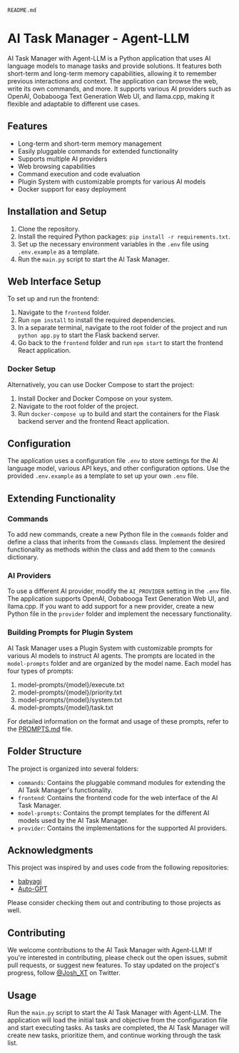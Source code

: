 `README.md`
# AI Task Manager - Agent-LLM

AI Task Manager with Agent-LLM is a Python application that uses AI language models to manage tasks and provide solutions. It features both short-term and long-term memory capabilities, allowing it to remember previous interactions and context. The application can browse the web, write its own commands, and more. It supports various AI providers such as OpenAI, Oobabooga Text Generation Web UI, and llama.cpp, making it flexible and adaptable to different use cases.

## Features

- Long-term and short-term memory management
- Easily pluggable commands for extended functionality
- Supports multiple AI providers
- Web browsing capabilities
- Command execution and code evaluation
- Plugin System with customizable prompts for various AI models
- Docker support for easy deployment

## Installation and Setup

1. Clone the repository.
2. Install the required Python packages: `pip install -r requirements.txt`.
3. Set up the necessary environment variables in the `.env` file using `.env.example` as a template.
4. Run the `main.py` script to start the AI Task Manager.

## Web Interface Setup

To set up and run the frontend:

1. Navigate to the `frontend` folder.
2. Run `npm install` to install the required dependencies.
3. In a separate terminal, navigate to the root folder of the project and run `python app.py` to start the Flask backend server.
4. Go back to the `frontend` folder and run `npm start` to start the frontend React application.

### Docker Setup

Alternatively, you can use Docker Compose to start the project:

1. Install Docker and Docker Compose on your system.
2. Navigate to the root folder of the project.
3. Run `docker-compose up` to build and start the containers for the Flask backend server and the frontend React application.

## Configuration

The application uses a configuration file `.env` to store settings for the AI language model, various API keys, and other configuration options. Use the provided `.env.example` as a template to set up your own `.env` file.

## Extending Functionality

### Commands

To add new commands, create a new Python file in the `commands` folder and define a class that inherits from the `Commands` class. Implement the desired functionality as methods within the class and add them to the `commands` dictionary.

### AI Providers

To use a different AI provider, modify the `AI_PROVIDER` setting in the `.env` file. The application supports OpenAI, Oobabooga Text Generation Web UI, and llama.cpp. If you want to add support for a new provider, create a new Python file in the `provider` folder and implement the necessary functionality.

### Building Prompts for Plugin System

AI Task Manager uses a Plugin System with customizable prompts for various AI models to instruct AI agents. The prompts are located in the `model-prompts` folder and are organized by the model name. Each model has four types of prompts:

1. model-prompts/{model}/execute.txt
2. model-prompts/{model}/priority.txt
3. model-prompts/{model}/system.txt
4. model-prompts/{model}/task.txt

For detailed information on the format and usage of these prompts, refer to the [PROMPTS.md](PROMPTS.md) file.

## Folder Structure

The project is organized into several folders:

- `commands`: Contains the pluggable command modules for extending the AI Task Manager's functionality.
- `frontend`: Contains the frontend code for the web interface of the AI Task Manager.
- `model-prompts`: Contains the prompt templates for the different AI models used by the AI Task Manager.
- `provider`: Contains the implementations for the supported AI providers.

## Acknowledgments

This project was inspired by and uses code from the following repositories:

- [babyagi](https://github.com/yoheinakajima/babyagi)
- [Auto-GPT](https://github.com/Significant-Gravitas/Auto-GPT)

Please consider checking them out and contributing to those projects as well.

## Contributing

We welcome contributions to the AI Task Manager with Agent-LLM! If you're interested in contributing, please check out the open issues, submit pull requests, or suggest new features. To stay updated on the project's progress, follow [@Josh_XT](https://twitter.com/Josh_XT) on Twitter.

## Usage

Run the `main.py` script to start the AI Task Manager with Agent-LLM. The application will load the initial task and objective from the configuration file and start executing tasks. As tasks are completed, the AI Task Manager will create new tasks, prioritize them, and continue working through the task list.